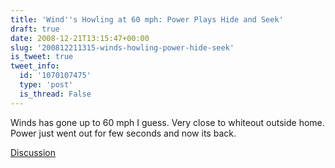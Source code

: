 ```yaml
---
title: 'Wind''s Howling at 60 mph: Power Plays Hide and Seek'
draft: true
date: 2008-12-21T13:15:47+00:00
slug: '200812211315-winds-howling-power-hide-seek'
is_tweet: true
tweet_info:
  id: '1070107475'
  type: 'post'
  is_thread: False
---
```




Winds has gone up to 60 mph I guess. Very close to whiteout outside home. Power just went out for few seconds and now its back.

[Discussion](https://x.com/sytelus/status/1070107475)
